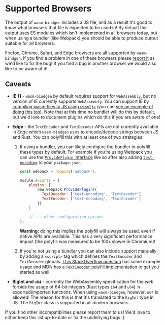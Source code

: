 # Supported Browsers

The output of `wasm-bindgen` includes a JS file, and as a result it's good to
know what browsers that file is expected to be used in! By default the output
uses ES modules which isn't implemented in all browsers today, but when using a
bundler (like Webpack) you should be able to produce output suitable for all
browsers.

Firefox, Chrome, Safari, and Edge browsers are all supported by
`wasm-bindgen`. If you find a problem in one of these browsers please [report
it] as we'd like to fix the bug! If you find a bug in another browser we would
also like to be aware of it!

## Caveats

* **IE 11** - `wasm-bindgen` by default requires support for
  `WebAssembly`, but no version of IE currently supports `WebAssembly`. You can
  support IE by [compiling wasm files to JS using `wasm2js`][w2js] (you can [see
  an example of doing this too](../examples/wasm2js.html)). Note
  that at this time no bundler will do this by default, but we'd love to
  document plugins which do this if you are aware of one!

* **Edge** - the `TextEncoder` and `TextDecoder` APIs are not currently
  available in Edge which `wasm-bindgen` uses to encode/decode strings between
  JS and Rust. You can polyfill this with at least one of two strategies:

  1. If using a bundler, you can likely configure the bundler to polyfill these
     types by default. For example if you're using Webpack you can use the
     [`ProvidePlugin` interface][wpp] like so after also adding
     [`text-encoding`] to your `package.json`

     ```js
     const webpack = require('webpack');

     module.exports = {
         plugins: [
             new webpack.ProvidePlugin({
               TextDecoder: ['text-encoding', 'TextDecoder'],
               TextEncoder: ['text-encoding', 'TextEncoder']
             })
         ]

         // ... other configuration options
     };
     ```

     **Warning:** doing this implies the polyfill will always be used,
     even if native APIs are available. This has a very significant
     performance impact (the polyfill was measured to be 100x slower in Chromium)!

  2. If you're not using a bundler you can also include support manually by
     adding a `<script>` tag which defines the `TextEncoder` and `TextDecoder`
     globals. [This StackOverflow question][soq] has some example usage and MDN
     has a [`TextEncoder` polyfill implementation][mdntepi] to get you started
     as well.

* **BigInt and `u64`** - currently the WebAssembly specification for the web
  forbids the usage of 64-bit integers (Rust types `i64` and `u64`) in
  exported/imported functions. When using `wasm-bindgen`, however, `u64` is
  allowed! The reason for this is that it's translated to the `BigInt` type in
  JS. The `BigInt` class is supported in all modern browsers.

If you find other incompatibilities please report them to us! We'd love to
either keep this list up-to-date or fix the underlying bugs :)

[report it]: https://github.com/rustwasm/wasm-bindgen/issues/new
[w2js]: https://github.com/WebAssembly/binaryen
[wpp]: https://webpack.js.org/plugins/provide-plugin/
[`text-encoding`]: https://www.npmjs.com/package/text-encoding
[soq]: https://stackoverflow.com/questions/40662142/polyfill-for-textdecoder/46549188#46549188
[mdntepi]: https://developer.mozilla.org/en-US/docs/Web/API/TextEncoder#Polyfill
